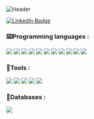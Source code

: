 ![Header](./your-header-image-name.png)
<div id="badges">
  <a href="https://www.linkedin.com/in/fatima-zahra-zeghli-2b3715216/">
  <img src="https://img.shields.io/badge/LinkedIn-blue?style=for-the-badge&logo=linkedin&logoColor=white" alt="LinkedIn Badge"/>
    </a>
</div>
<img src="https://komarev.com/ghpvc/?username=idajikuu&style=flat-square&color=blue" alt=""/>

<div>
  
### ⌨️Programming languages : 
<p>
  <img src="https://img.shields.io/badge/Python-3776AB?style=for-the-badge&logo=python&logoColor=white" />
	<img src="https://img.shields.io/badge/octave-%230790C0.svg?&style=for-the-badge&logo=octave&logoColor=orange" />
  <img src="https://img.shields.io/badge/matlab-%23F37626.svg?&style=for-the-badge&logo=gnu&logoColor=white" />
  <img src="https://img.shields.io/badge/HTML5-E34F26?style=for-the-badge&logo=html5&logoColor=white" />
  <img src="https://img.shields.io/badge/CSS3-1572B6?style=for-the-badge&logo=css3&logoColor=white" />
  <img src="https://img.shields.io/badge/JavaScript-323330?style=for-the-badge&logo=javascript&logoColor=F7DF1E" />
  <img src="https://img.shields.io/badge/C-00599C?style=for-the-badge&logo=c&logoColor=white" />
  <img src="https://img.shields.io/badge/C%2B%2B-00599C?style=for-the-badge&logo=c%2B%2B&logoColor=white" />
  <img src="https://img.shields.io/badge/C%23-239120?style=for-the-badge&logo=c-sharp&logoColor=white" />
  <img src="https://img.shields.io/badge/Java-ED8B00?style=for-the-badge&logo=&logoColor=white" />
  <img src="https://img.shields.io/badge/PHP-777BB4?style=for-the-badge&logo=php&logoColor=white" />
</p>
</div>

<div>  
  
### 🔧Tools : 
  <p>
  <img src="https://img.shields.io/badge/google%20colab-%23F9AB00.svg?&style=for-the-badge&logo=google%20colab&logoColor=white" />
  <img src="https://img.shields.io/badge/jupyter-%23F37626.svg?&style=for-the-badge&logo=jupyter&logoColor=white" />
  <img src="https://img.shields.io/badge/Eclipse-2C2255?style=for-the-badge&logo=eclipse&logoColor=white" />
  <img src="https://img.shields.io/badge/sublime_text-%23575757.svg?&style=for-the-badge&logo=sublime-text&logoColor=important" />
  <img src="https://img.shields.io/badge/latex-%23008080.svg?&style=for-the-badge&logo=latex&logoColor=white" />
</p>
 </div>
 
<div>
  
### 💾Databases : 
  <p>
  <img src="https://img.shields.io/badge/mysql-%234479A1.svg?&style=for-the-badge&logo=mysql&logoColor=white" />
  </p>
</div>
